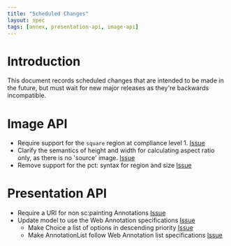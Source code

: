 ```yaml
---
title: "Scheduled Changes"
layout: spec
tags: [annex, presentation-api, image-api]
---
```


# Introduction

This document records scheduled changes that are intended to be made in the future, but must wait for new major releases as they're backwards incompatible.

# Image API

* Require support for the `square` region at compliance level 1. [Issue][square]
* Clarify the semantics of height and width for calculating aspect ratio only, as there is no 'source' image. [Issue][aspectratio]
* Remove support for the pct: syntax for region and size [Issue][deprecatepct]

# Presentation API

* Require a URI for non sc:painting Annotations [Issue][nonpainting]
* Update model to use the Web Annotation specifications [Issue][webanno]
  * Make Choice a list of options in descending priority [Issue][choice]
  * Make AnnotationList follow Web Annotation list specifications [Issue][annolist]

[square]: https://github.com/IIIF/iiif.io/issues/501
[aspectratio]: https://github.com/IIIF/iiif.io/issues/477
[nonpainting]: https://github.com/IIIF/iiif.io/issues/456
[webanno]: https://github.com/IIIF/iiif.io/issues/496
[choice]: https://github.com/IIIF/iiif.io/issues/368
[annolist]: https://github.com/IIIF/iiif.io/issues/496
[deprecatepct]: https://github.com/IIIF/iiif.io/issues/478
